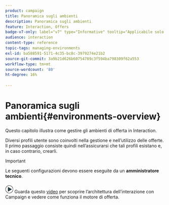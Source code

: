 ```yaml
---
product: campaign
title: Panoramica sugli ambienti
description: Panoramica sugli ambienti
feature: Interaction, Offers
badge-v7-only: label="v7" type="Informative" tooltip="Applicabile solo a Campaign Classic v7"
audience: interaction
content-type: reference
topic-tags: managing-environments
exl-id: ba588591-5171-4c35-bc8c-3979274e21b2
source-git-commit: 3a9b21d626b60754789c3f594ba798309f62a553
workflow-type: tm+mt
source-wordcount: '80'
ht-degree: 16%

---
```


# Panoramica sugli ambienti{#environments-overview}



Questo capitolo illustra come gestire gli ambienti di offerta in Interaction.

Diversi profili utente sono coinvolti nella gestione e nell’utilizzo delle offerte. Il primo passaggio consiste quindi nell’assicurarsi che tali profili esistano e, in caso contrario, crearli.

>[!IMPORTANT]
>
>Le seguenti configurazioni devono essere eseguite da un **amministratore tecnico**.

![](assets/do-not-localize/how-to-video.png) Guarda questo [video](https://helpx.adobe.com/campaign/classic/how-to/architecture-of-acs-v6.html?playlist=/ccx/v1/collection/product/campaign/classic/segment/digital-marketers/explevel/intermediate/applaunch/get-started/collection.ccx.js&amp;ref=helpx.adobe.com) per scoprire l’architettura dell’interazione con Campaign e vedere come funziona il motore di offerta.
